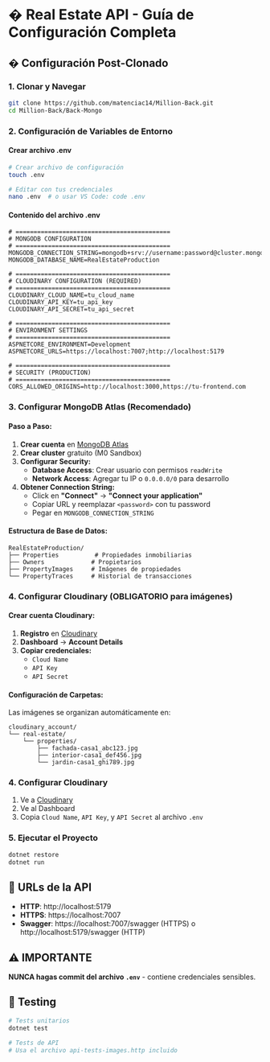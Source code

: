<!-- @format -->

# � Real Estate API - Guía de Configuración Completa

## � **Configuración Post-Clonado**

### **1. Clonar y Navegar**

```bash
git clone https://github.com/matenciac14/Million-Back.git
cd Million-Back/Back-Mongo
```

### **2. Configuración de Variables de Entorno**

#### **Crear archivo .env**

```bash
# Crear archivo de configuración
touch .env

# Editar con tus credenciales
nano .env  # o usar VS Code: code .env
```

#### **Contenido del archivo .env**

```env
# ===========================================
# MONGODB CONFIGURATION
# ===========================================
MONGODB_CONNECTION_STRING=mongodb+srv://username:password@cluster.mongodb.net/
MONGODB_DATABASE_NAME=RealEstateProduction

# ===========================================
# CLOUDINARY CONFIGURATION (REQUIRED)
# ===========================================
CLOUDINARY_CLOUD_NAME=tu_cloud_name
CLOUDINARY_API_KEY=tu_api_key
CLOUDINARY_API_SECRET=tu_api_secret

# ===========================================
# ENVIRONMENT SETTINGS
# ===========================================
ASPNETCORE_ENVIRONMENT=Development
ASPNETCORE_URLS=https://localhost:7007;http://localhost:5179

# ===========================================
# SECURITY (PRODUCTION)
# ===========================================
CORS_ALLOWED_ORIGINS=http://localhost:3000,https://tu-frontend.com
```

### **3. Configurar MongoDB Atlas (Recomendado)**

#### **Paso a Paso:**

1. **Crear cuenta** en [MongoDB Atlas](https://www.mongodb.com/cloud/atlas)
2. **Crear cluster** gratuito (M0 Sandbox)
3. **Configurar Security:**
   - **Database Access**: Crear usuario con permisos `readWrite`
   - **Network Access**: Agregar tu IP o `0.0.0.0/0` para desarrollo
4. **Obtener Connection String:**
   - Click en **"Connect"** → **"Connect your application"**
   - Copiar URL y reemplazar `<password>` con tu password
   - Pegar en `MONGODB_CONNECTION_STRING`

#### **Estructura de Base de Datos:**

```
RealEstateProduction/
├── Properties          # Propiedades inmobiliarias
├── Owners             # Propietarios
├── PropertyImages     # Imágenes de propiedades
└── PropertyTraces     # Historial de transacciones
```

### **4. Configurar Cloudinary (OBLIGATORIO para imágenes)**

#### **Crear cuenta Cloudinary:**

1. **Registro** en [Cloudinary](https://cloudinary.com/)
2. **Dashboard** → **Account Details**
3. **Copiar credenciales:**
   - `Cloud Name`
   - `API Key`
   - `API Secret`

#### **Configuración de Carpetas:**

Las imágenes se organizan automáticamente en:

```
cloudinary_account/
└── real-estate/
    └── properties/
        ├── fachada-casa1_abc123.jpg
        ├── interior-casa1_def456.jpg
        └── jardin-casa1_ghi789.jpg
```

### 4. Configurar Cloudinary

1. Ve a [Cloudinary](https://cloudinary.com/)
2. Ve al Dashboard
3. Copia `Cloud Name`, `API Key`, y `API Secret` al archivo `.env`

### 5. Ejecutar el Proyecto

```bash
dotnet restore
dotnet run
```

## 🔗 URLs de la API

- **HTTP**: http://localhost:5179
- **HTTPS**: https://localhost:7007
- **Swagger**: https://localhost:7007/swagger (HTTPS) o http://localhost:5179/swagger (HTTP)

## ⚠️ IMPORTANTE

**NUNCA hagas commit del archivo `.env`** - contiene credenciales sensibles.

## 🧪 Testing

```bash
# Tests unitarios
dotnet test

# Tests de API
# Usa el archivo api-tests-images.http incluido
```
